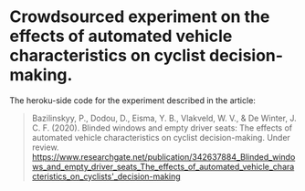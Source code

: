 Crowdsourced experiment on the effects of automated vehicle characteristics on cyclist decision-making.
=======
The heroku-side code for the experiment described in the article:
> Bazilinskyy, P., Dodou, D., Eisma, Y. B., Vlakveld, W. V., & De Winter, J. C. F. (2020). Blinded windows and empty driver seats: The effects of automated vehicle characteristics on cyclist decision-making. Under review. https://www.researchgate.net/publication/342637884_Blinded_windows_and_empty_driver_seats_The_effects_of_automated_vehicle_characteristics_on_cyclists'_decision-making
